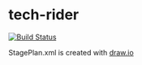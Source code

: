 # tech-rider

[![Build Status](https://travis-ci.org/CollectorsEdition/tech-rider.svg?branch=master)](https://travis-ci.org/CollectorsEdition/tech-rider)

StagePlan.xml is created with [draw.io](https://www.draw.io/)
